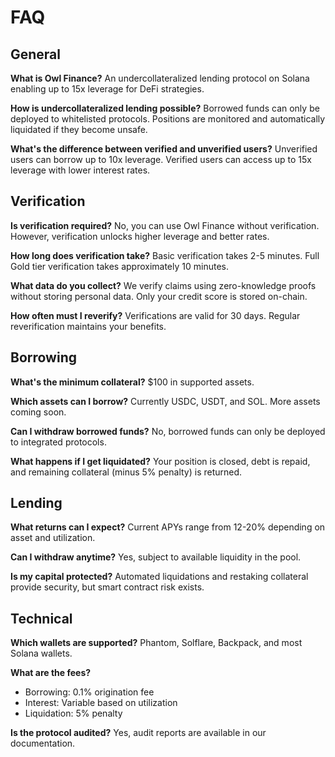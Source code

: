 # FAQ

## General

**What is Owl Finance?**
An undercollateralized lending protocol on Solana enabling up to 15x leverage for DeFi strategies.

**How is undercollateralized lending possible?**
Borrowed funds can only be deployed to whitelisted protocols. Positions are monitored and automatically liquidated if they become unsafe.

**What's the difference between verified and unverified users?**
Unverified users can borrow up to 10x leverage. Verified users can access up to 15x leverage with lower interest rates.

## Verification

**Is verification required?**
No, you can use Owl Finance without verification. However, verification unlocks higher leverage and better rates.

**How long does verification take?**
Basic verification takes 2-5 minutes. Full Gold tier verification takes approximately 10 minutes.

**What data do you collect?**
We verify claims using zero-knowledge proofs without storing personal data. Only your credit score is stored on-chain.

**How often must I reverify?**
Verifications are valid for 30 days. Regular reverification maintains your benefits.

## Borrowing

**What's the minimum collateral?**
$100 in supported assets.

**Which assets can I borrow?**
Currently USDC, USDT, and SOL. More assets coming soon.

**Can I withdraw borrowed funds?**
No, borrowed funds can only be deployed to integrated protocols.

**What happens if I get liquidated?**
Your position is closed, debt is repaid, and remaining collateral (minus 5% penalty) is returned.

## Lending

**What returns can I expect?**
Current APYs range from 12-20% depending on asset and utilization.

**Can I withdraw anytime?**
Yes, subject to available liquidity in the pool.

**Is my capital protected?**
Automated liquidations and restaking collateral provide security, but smart contract risk exists.

## Technical

**Which wallets are supported?**
Phantom, Solflare, Backpack, and most Solana wallets.

**What are the fees?**
- Borrowing: 0.1% origination fee
- Interest: Variable based on utilization
- Liquidation: 5% penalty

**Is the protocol audited?**
Yes, audit reports are available in our documentation.